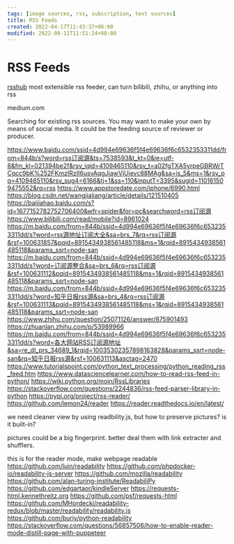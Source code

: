 ```yaml
---
tags: [image sources, rss, subscription, text sources]
title: RSS Feeds
created: 2022-04-17T11:43:37+08:00
modified: 2022-09-11T11:51:24+08:00
---
```


# RSS Feeds

[rsshub](https://github.com/DIYgod/RSSHub) most extensible rss feeder, can turn bilibili, zhihu, or anything into rss

medium.com

Searching for existing rss sources. You may want to make your own by means of social media. It could be the feeding source of reviewer or producer.

https://www.baidu.com/ssid=4d994e69636f5f4e69636f6c6532353311dd/from=844b/s?word=rss订阅源&ts=7538593&t_kt=0&ie=utf-8&fm_kl=021394be2f&rsv_iqid=4109465110&rsv_t=a02fgTXA5yrpeGBRWrTCqcc9bK%252FKmzIRzII6usvAqgJjawViUjevc88MAg&sa=is_5&ms=1&rsv_pq=4109465110&rsv_sug4=6166&tj=1&ss=110&inputT=3395&sugid=110161509475552&rq=rss
https://www.appstoredate.com/iphone/6990.html
https://blog.csdn.net/wangjialiang/article/details/121510405
https://baijiahao.baidu.com/s?id=1677152782752706400&wfr=spider&for=pc&searchword=rss订阅源
https://www.bilibili.com/read/mobile?id=8961024
https://m.baidu.com/from=844b/ssid=4d994e69636f5f4e69636f6c6532353311dd/s?word=rss源地址订阅大全&sa=brs_7&rq=rss订阅源&rsf=100631857&pqid=8915434938561485118&ms=1&rqid=8915434938561485118&params_ssrt=node-san
https://m.baidu.com/from=844b/ssid=4d994e69636f5f4e69636f6c6532353311dd/s?word=订阅源整合&sa=brs_6&rq=rss订阅源&rsf=100631112&pqid=8915434938561485118&ms=1&rqid=8915434938561485118&params_ssrt=node-san
https://m.baidu.com/from=844b/ssid=4d994e69636f5f4e69636f6c6532353311dd/s?word=知乎日报rss源&sa=brs_4&rq=rss订阅源&rsf=100631113&pqid=8915434938561485118&ms=1&rqid=8915434938561485118&params_ssrt=node-san
https://www.zhihu.com/question/25071126/answer/875901493
https://zhuanlan.zhihu.com/p/53989966
https://m.baidu.com/from=844b/ssid=4d994e69636f5f4e69636f6c6532353311dd/s?word=各大网站RSS订阅源地址&sa=re_dl_prs_34689_1&rqid=10035302357898163828&params_ssrt=node-san&rq=知乎日报rss源&rsf=100631113&asctag=2470
https://www.tutorialspoint.com/python_text_processing/python_reading_rss_feed.htm
https://www.datasciencelearner.com/how-to-read-rss-feed-in-python/
https://wiki.python.org/moin/RssLibraries
https://stackoverflow.com/questions/2244836/rss-feed-parser-library-in-python
https://pypi.org/project/rss-reader/
https://github.com/lemon24/reader
https://reader.readthedocs.io/en/latest/

we need cleaner view by using readbility.js, but how to preserve pictures? is it built-in?

pictures could be a big fingerprint. better deal them with link extracter and shufflers.

this is for the reader mode, make webpage readable
https://github.com/luin/readability
https://github.com/phpdocker-io/readability-js-server
https://github.com/mozilla/readability
https://github.com/alan-turing-institute/ReadabiliPy
https://github.com/edgartaor/kindleServer
https://requests-html.kennethreitz.org
https://github.com/psf/requests-html
https://github.com/MHordecki/readability-redux/blob/master/readability/readability.js
https://github.com/buriy/python-readability
https://stackoverflow.com/questions/56857506/how-to-enable-reader-mode-distill-page-with-puppeteer
